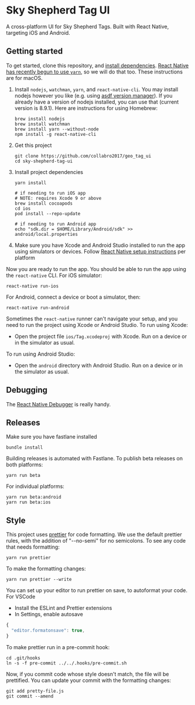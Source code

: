 # Sky Shepherd Tag UI

A cross-platform UI for Sky Shepherd Tags. Built with React Native, targeting iOS and Android.

## Getting started

To get started, clone this repository, and [install dependencies](https://facebook.github.io/react-native/docs/getting-started.html). [React Native has recently begun to use `yarn`](https://facebook.github.io/react-native/blog/2016/11/08/introducing-button-yarn-and-a-public-roadmap.html), so we will do that too. These instructions are for macOS.

1. Install `nodejs`, `watchman`, `yarn`, and `react-native-cli`. You may install nodejs however you like (e.g. using [asdf version manager](https://github.com/asdf-vm/asdf)). If you already have a version of nodejs installed, you can use that (current version is 8.9.1). Here are instructions for using Homebrew:

       brew install nodejs
       brew install watchman
       brew install yarn --without-node
       npm install -g react-native-cli

2. Get this project

       git clone https://github.com/collabro2017/geo_tag_ui
       cd sky-shepherd-tag-ui

3. Install project dependencies

       yarn install

       # if needing to run iOS app
       # NOTE: requires Xcode 9 or above
       brew install cocoapods
       cd ios
       pod install --repo-update

       # if needing to run Android app
       echo "sdk.dir = $HOME/Library/Android/sdk" >> android/local.properties

4) Make sure you have Xcode and Android Studio installed to run the app using simulators or devices. Follow [React Native setup instructions](https://facebook.github.io/react-native/docs/getting-started.html) per platform

Now you are ready to run the app. You should be able to run the app using the `react-native` CLI. For iOS simulator:

    react-native run-ios

For Android, connect a device or boot a simulator, then:

    react-native run-android

Sometimes the `react-native` runner can't navigate your setup, and you need to run the project using Xcode or Android Studio. To run using Xcode:

* Open the project file `ios/Tag.xcodeproj` with Xcode. Run on a device or in the simulator as usual.

To run using Android Studio:

* Open the `android` directory with Android Studio. Run on a device or in the simulator as usual.

## Debugging

The [React Native Debugger](https://github.com/jhen0409/react-native-debugger) is really handy.

## Releases

Make sure you have fastlane installed

    bundle install

Building releases is automated with Fastlane. To publish beta releases on both platforms:

    yarn run beta

For individual platforms:

    yarn run beta:android
    yarn run beta:ios

## Style

This project uses [prettier](https://prettier.io/) for code formatting. We use the default prettier rules, with the addition of "--no-semi" for no semicolons. To see any code that needs formatting:

    yarn run prettier

To make the formatting changes:

    yarn run prettier --write

You can set up your editor to run prettier on save, to autoformat your code. For VSCode

* Install the ESLint and Prettier extensions
* In Settings, enable autosave

```javascript
{
  "editor.formatonsave": true,
}
```

To make prettier run in a pre-commit hook:

    cd .git/hooks
    ln -s -f pre-commit ../../.hooks/pre-commit.sh

Now, if you commit code whose style doesn't match, the file will be prettified. You can update your commit with the formatting changes:

    git add pretty-file.js
    git commit --amend
